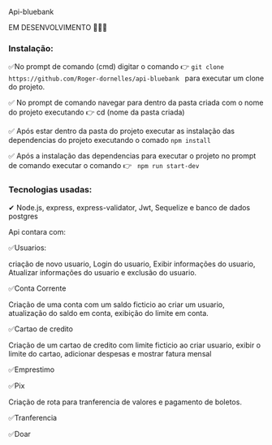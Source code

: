 Api-bluebank


EM DESENVOLVIMENTO 🚨🚨🚨

### Instalação:

✅No prompt de comando (cmd) digitar o comando :point_right: `git clone https://github.com/Roger-dornelles/api-bluebank ` para executar um clone do projeto.

✅ No prompt de comando navegar para dentro da pasta criada com o nome do projeto executando :point_right: cd (nome da pasta criada)

✅ Após estar dentro da pasta do projeto executar as instalação das dependencias do projeto executando o comado ` npm install `

✅ Após a instalação das dependencias para executar o projeto no prompt de comando executar o comando :point_right: ` npm run start-dev`


### Tecnologias usadas:

✔ Node.js, express, express-validator, Jwt, Sequelize e banco de dados postgres

Api contara com:

✅Usuarios:

  criação de novo usuario, Login do usuario, Exibir informações do usuario, Atualizar informações do usuario e exclusão do usuario.
  
✅Conta Corrente
  
  Criação de uma conta com um saldo ficticio ao criar um usuario, atualização do saldo em conta, exibição do limite em conta.

✅Cartao de credito

  Criação de um cartao de credito com limite ficticio ao criar usuario, exibir o limite do cartao, adicionar despesas e mostrar fatura mensal
  
✅Emprestimo

  
✅Pix

  Criação de rota para tranferencia de valores e pagamento de boletos.

✅Tranferencia


✅Doar


